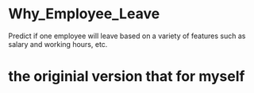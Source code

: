 # Why_Employee_Leave
Predict if one employee will leave based on a variety of features such as salary and working hours, etc.
# the originial version that for myself
